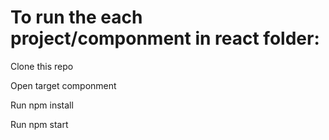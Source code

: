 # To run the each project/componment in react folder:

  Clone this repo
 
  Open target componment 
 
  Run npm install 
  
  Run npm start
